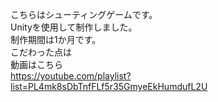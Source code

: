 こちらはシューティングゲームです。  
Unityを使用して制作しました。  
制作期間は1か月です。  
こだわった点は  
動画はこちら  
https://youtube.com/playlist?list=PL4mk8sDbTnfFLf5r35GmyeEkHumdufL2U
